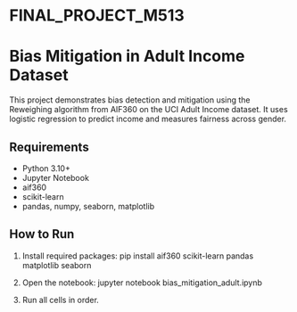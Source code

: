 # FINAL_PROJECT_M513
# Bias Mitigation in Adult Income Dataset

This project demonstrates bias detection and mitigation using the Reweighing algorithm from AIF360 on the UCI Adult Income dataset. It uses logistic regression to predict income and measures fairness across gender.

## Requirements
- Python 3.10+
- Jupyter Notebook
- aif360
- scikit-learn
- pandas, numpy, seaborn, matplotlib

## How to Run
1. Install required packages:
   pip install aif360 scikit-learn pandas matplotlib seaborn

2. Open the notebook:
   jupyter notebook bias_mitigation_adult.ipynb

3. Run all cells in order.
